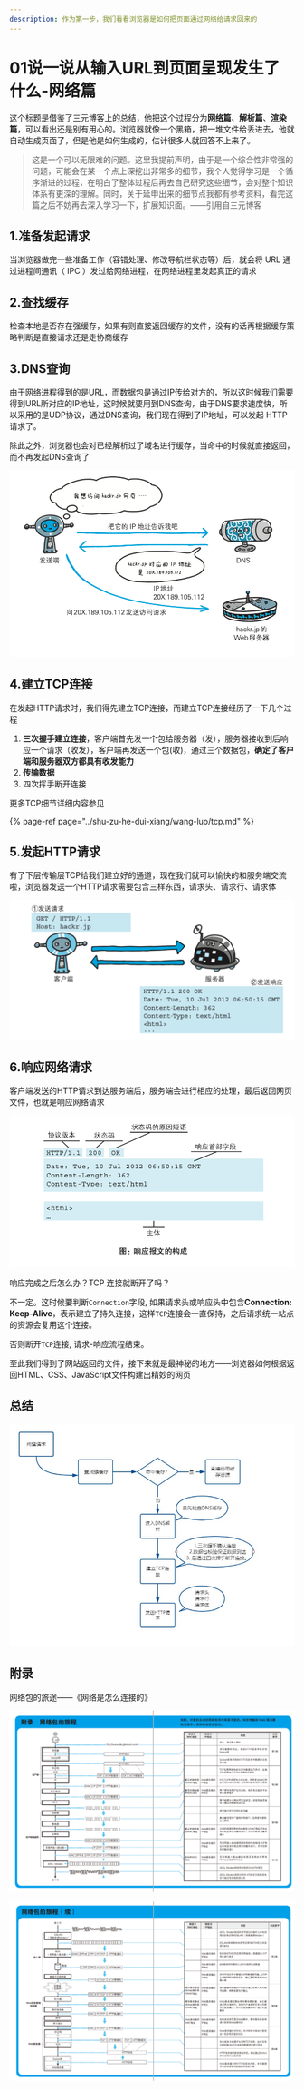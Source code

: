 ```yaml
---
description: 作为第一步，我们看看浏览器是如何把页面通过网络给请求回来的
---
```


# 01说一说从输入URL到页面呈现发生了什么-网络篇

这个标题是借鉴了三元博客上的总结，他把这个过程分为**网络篇**、**解析篇**、**渲染篇**，可以看出还是别有用心的。浏览器就像一个黑箱，把一堆文件给丢进去，他就自动生成页面了，但是他是如何生成的，估计很多人就回答不上来了。

> 这是一个可以无限难的问题。这里我提前声明，由于是一个综合性非常强的问题，可能会在某一个点上深挖出非常多的细节，我个人觉得学习是一个循序渐进的过程，在明白了整体过程后再去自己研究这些细节，会对整个知识体系有更深的理解。同时，关于延申出来的细节点我都有参考资料，看完这篇之后不妨再去深入学习一下，扩展知识面。——引用自三元博客

## 1.准备发起请求

当浏览器做完一些准备工作（容错处理、修改导航栏状态等）后，就会将 URL 通过进程间通讯（ IPC ）发过给网络进程，在网络进程里发起真正的请求

## 2.查找缓存

检查本地是否存在强缓存，如果有则直接返回缓存的文件，没有的话再根据缓存策略判断是直接请求还是走协商缓存

## 3.DNS查询

由于网络进程得到的是URL，而数据包是通过IP传给对方的，所以这时候我们需要得到URL所对应的IP地址，这时候就要用到DNS查询，由于DNS要求速度快，所以采用的是UDP协议，通过DNS查询，我们现在得到了IP地址，可以发起 HTTP 请求了。

除此之外，浏览器也会对已经解析过了域名进行缓存，当命中的时候就直接返回，而不再发起DNS查询了

![DNS&#x67E5;&#x8BE2;&#x8FC7;&#x7A0B;](../../.gitbook/assets/image%20%2865%29.png)

## 4.建立TCP连接

在发起HTTP请求时，我们得先建立TCP连接，而建立TCP连接经历了一下几个过程

1. **三次握手建立连接**，客户端首先发一个包给服务器（发），服务器接收到后响应一个请求（收发），客户端再发送一个包\(收\)，通过三个数据包，**确定了客户端和服务器双方都具有收发能力**
2. **传输数据**
3. 四次挥手断开连接

更多TCP细节详细内容参见

{% page-ref page="../shu-zu-he-dui-xiang/wang-luo/tcp.md" %}

## 5.发起HTTP请求

有了下层传输层TCP给我们建立好的通道，现在我们就可以愉快的和服务端交流啦，浏览器发送一个HTTP请求需要包含三样东西，请求头、请求行、请求体

![&#x53D1;&#x8D77;http&#x8BF7;&#x6C42;](../../.gitbook/assets/image%20%2870%29.png)

## 6.响应网络请求

客户端发送的HTTP请求到达服务端后，服务端会进行相应的处理，最后返回网页文件，也就是响应网络请求

![&#x54CD;&#x5E94;&#x62A5;&#x6587;&#x7684;&#x6784;&#x6210;](../../.gitbook/assets/image%20%2869%29.png)

响应完成之后怎么办？TCP 连接就断开了吗？

不一定。这时候要判断`Connection`字段, 如果请求头或响应头中包含**Connection: Keep-Alive**，表示建立了持久连接，这样`TCP`连接会一直保持，之后请求统一站点的资源会复用这个连接。

否则断开`TCP`连接, 请求-响应流程结束。

至此我们得到了网站返回的文件，接下来就是最神秘的地方——浏览器如何根据返回HTML、CSS、JavaScript文件构建出精妙的网页

## 总结

![](../../.gitbook/assets/image%20%2871%29.png)

## 附录

网络包的旅途——《网络是怎么连接的》

![](../../.gitbook/assets/image%20%2863%29.png)

![](../../.gitbook/assets/image%20%2875%29.png)

